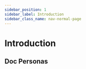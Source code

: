 ```yaml
---
sidebar_position: 1
sidebar_label: Introduction
sidebar_class_name: nav-normal-page
---
```


# Introduction

## Doc Personas
